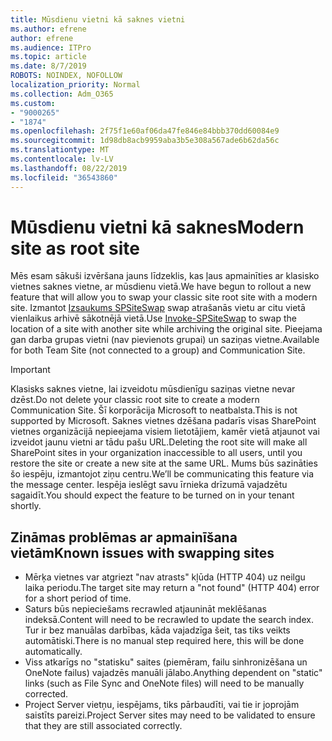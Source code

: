 ```yaml
---
title: Mūsdienu vietni kā saknes vietni
ms.author: efrene
author: efrene
ms.audience: ITPro
ms.topic: article
ms.date: 8/7/2019
ROBOTS: NOINDEX, NOFOLLOW
localization_priority: Normal
ms.collection: Adm_O365
ms.custom:
- "9000265"
- "1874"
ms.openlocfilehash: 2f75f1e60af06da47fe846e84bbb370dd60084e9
ms.sourcegitcommit: 1d98db8acb9959aba3b5e308a567ade6b62da56c
ms.translationtype: MT
ms.contentlocale: lv-LV
ms.lasthandoff: 08/22/2019
ms.locfileid: "36543860"
---
```

# <a name="modern-site-as-root-site"></a><span data-ttu-id="fe7a1-102">Mūsdienu vietni kā saknes</span><span class="sxs-lookup"><span data-stu-id="fe7a1-102">Modern site as root site</span></span>

<span data-ttu-id="fe7a1-103">Mēs esam sākuši izvēršana jauns līdzeklis, kas ļaus apmainīties ar klasisko vietnes saknes vietne, ar mūsdienu vietā.</span><span class="sxs-lookup"><span data-stu-id="fe7a1-103">We have begun to rollout a new feature that will allow you to swap your classic site root site with a modern site.</span></span> <span data-ttu-id="fe7a1-104">Izmantot [Izsaukums SPSiteSwap](https://docs.microsoft.com/powershell/module/sharepoint-online/invoke-spositeswap?view=sharepoint-ps) swap atrašanās vietu ar citu vietā vienlaikus arhivē sākotnējā vietā.</span><span class="sxs-lookup"><span data-stu-id="fe7a1-104">Use [Invoke-SPSiteSwap](https://docs.microsoft.com/powershell/module/sharepoint-online/invoke-spositeswap?view=sharepoint-ps) to swap the location of a site with another site while archiving the original site.</span></span> <span data-ttu-id="fe7a1-105">Pieejama gan darba grupas vietni (nav pievienots grupai) un saziņas vietne.</span><span class="sxs-lookup"><span data-stu-id="fe7a1-105">Available for both Team Site (not connected to a group) and Communication Site.</span></span> 

>[!Important]
> <span data-ttu-id="fe7a1-106">Klasisks saknes vietne, lai izveidotu mūsdienīgu saziņas vietne nevar dzēst.</span><span class="sxs-lookup"><span data-stu-id="fe7a1-106">Do not delete your classic root site to create a modern Communication Site.</span></span> <span data-ttu-id="fe7a1-107">Šī korporācija Microsoft to neatbalsta.</span><span class="sxs-lookup"><span data-stu-id="fe7a1-107">This is not supported by Microsoft.</span></span> <span data-ttu-id="fe7a1-108">Saknes vietnes dzēšana padarīs visas SharePoint vietnes organizācijā nepieejama visiem lietotājiem, kamēr vietā atjaunot vai izveidot jaunu vietni ar tādu pašu URL.</span><span class="sxs-lookup"><span data-stu-id="fe7a1-108">Deleting the root site will make all SharePoint sites in your organization inaccessible to all users, until you restore the site or create a new site at the same URL.</span></span> <span data-ttu-id="fe7a1-109">Mums būs sazināties šo iespēju, izmantojot ziņu centru.</span><span class="sxs-lookup"><span data-stu-id="fe7a1-109">We’ll be communicating this feature via the message center.</span></span> <span data-ttu-id="fe7a1-110">Iespēja ieslēgt savu īrnieka drīzumā vajadzētu sagaidīt.</span><span class="sxs-lookup"><span data-stu-id="fe7a1-110">You should expect the feature to be turned on in your tenant shortly.</span></span>

## <a name="known-issues-with-swapping-sites"></a><span data-ttu-id="fe7a1-111">Zināmas problēmas ar apmainīšana vietām</span><span class="sxs-lookup"><span data-stu-id="fe7a1-111">Known issues with swapping sites</span></span>
- <span data-ttu-id="fe7a1-112">Mērķa vietnes var atgriezt "nav atrasts" kļūda (HTTP 404) uz neilgu laika periodu.</span><span class="sxs-lookup"><span data-stu-id="fe7a1-112">The target site may return a "not found" (HTTP 404) error for a short period of time.</span></span>
- <span data-ttu-id="fe7a1-113">Saturs būs nepieciešams recrawled atjaunināt meklēšanas indeksā.</span><span class="sxs-lookup"><span data-stu-id="fe7a1-113">Content will need to be recrawled to update the search index.</span></span> <span data-ttu-id="fe7a1-114">Tur ir bez manuālas darbības, kāda vajadzīga šeit, tas tiks veikts automātiski.</span><span class="sxs-lookup"><span data-stu-id="fe7a1-114">There is no manual step required here, this will be done automatically.</span></span>
- <span data-ttu-id="fe7a1-115">Viss atkarīgs no "statisku" saites (piemēram, failu sinhronizēšana un OneNote failus) vajadzēs manuāli jālabo.</span><span class="sxs-lookup"><span data-stu-id="fe7a1-115">Anything dependent on "static" links (such as File Sync and OneNote files) will need to be manually corrected.</span></span>
- <span data-ttu-id="fe7a1-116">Project Server vietņu, iespējams, tiks pārbaudīti, vai tie ir joprojām saistīts pareizi.</span><span class="sxs-lookup"><span data-stu-id="fe7a1-116">Project Server sites may need to be validated to ensure that they are still associated correctly.</span></span> 
